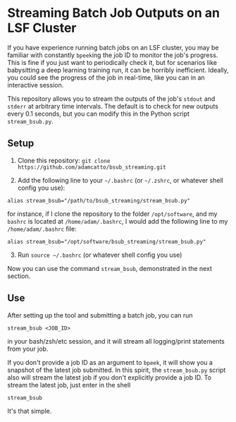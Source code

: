 # Streaming Batch Job Outputs on an LSF Cluster

If you have experience running batch jobs on an LSF cluster, you may be familiar with constantly `bpeek`ing the job ID to monitor the job's progress. This is fine if you just want to periodically check it, but for scenarios like babysitting a deep learning training run, it can be horribly inefficient. Ideally, you could see the progress of the job in real-time, like you can in an interactive session.

This repository allows you to stream the outputs of the job's `stdout` and `stderr` at arbitrary time intervals. The default is to check for new outputs every 0.1 seconds, but you can modify this in the Python script `stream_bsub.py`.

## Setup

1. Clone this repository: `git clone https://github.com/adamcatto/bsub_streaming.git`

2. Add the following line to your `~/.bashrc` (or `~/.zshrc`, or whatever shell config you use): 

`alias stream_bsub="/path/to/bsub_streaming/stream_bsub.py"`

for instance, if I clone the repository to the folder `/opt/software`, and my `bashrc` is located at `/home/adam/.bashrc`, I would add the following line to my `/home/adam/.bashrc` file:

`alias stream_bsub="/opt/software/bsub_streaming/stream_bsub.py"`

3. Run `source ~/.bashrc` (or whatever shell config you use)

Now you can use the command `stream_bsub`, demonstrated in the next section.

## Use

After setting up the tool and submitting a batch job, you can run 

`stream_bsub <JOB_ID>` 

in your bash/zsh/etc session, and it will stream all logging/print statements from your job.

If you don't provide a job ID as an argument to `bpeek`, it will show you a snapshot of the latest job submitted. In this spirit, the `stream_bsub.py` script also will stream the latest job if you don't explicitly provide a job ID. To stream the latest job, just enter in the shell

`stream_bsub`

It's that simple.